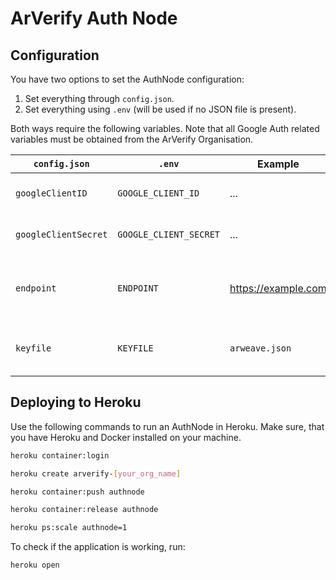 # ArVerify Auth Node

## Configuration

You have two options to set the AuthNode configuration:

1.  Set everything through `config.json`.
2.  Set everything using `.env` (will be used if no JSON file is present).

Both ways require the following variables.
Note that all Google Auth related variables must be obtained from the ArVerify Organisation.

| `config.json`        | `.env`                 | Example             | Description                                |
| -------------------- | ---------------------- | ------------------- | ------------------------------------------ |
| `googleClientID`     | `GOOGLE_CLIENT_ID`     | ...                 | The Google Auth Client ID.                 |
| `googleClientSecret` | `GOOGLE_CLIENT_SECRET` | ...                 | The Google Auth Client Secret.             |
| `endpoint`           | `ENDPOINT`             | https://example.com | The endpoint where the AuthNode is hosted. |
| `keyfile`            | `KEYFILE`              | `arweave.json`      | The path to your Arweave keyfile.          |

## Deploying to Heroku

Use the following commands to run an AuthNode in Heroku.
Make sure, that you have Heroku and Docker installed on your machine.

```sh
heroku container:login
```

```sh
heroku create arverify-[your_org_name]
```

```sh
heroku container:push authnode
```

```sh
heroku container:release authnode
```

```sh
heroku ps:scale authnode=1
```

To check if the application is working, run:

```sh
heroku open
```

